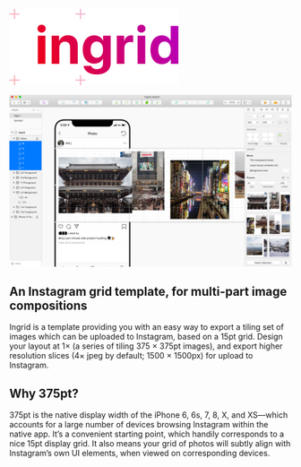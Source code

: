 ![ingrid]

![demo]

An Instagram grid template, for multi-part image compositions
-------------------------------------------------------------

Ingrid is a template providing you with an easy way to export a tiling set of images which can be uploaded to Instagram, based on a 15pt grid. Design your layout at 1× (a series of tiling 375 × 375pt images), and export higher resolution slices (4× jpeg by default; 1500 × 1500px) for upload to Instagram.


Why 375pt?
----------

375pt is the native display width of the iPhone 6, 6s, 7, 8, X, and XS—which accounts for a large number of devices browsing Instagram within the native app. It’s a convenient starting point, which handily corresponds to a nice 15pt display grid. It also means your grid of photos will subtly align with Instagram’s own UI elements, when viewed on corresponding devices.

[demo]: ./demo.jpg "Screenshot of Ingrid template in Sketch"
[ingrid]: ./logo.svg "Ingrid"
